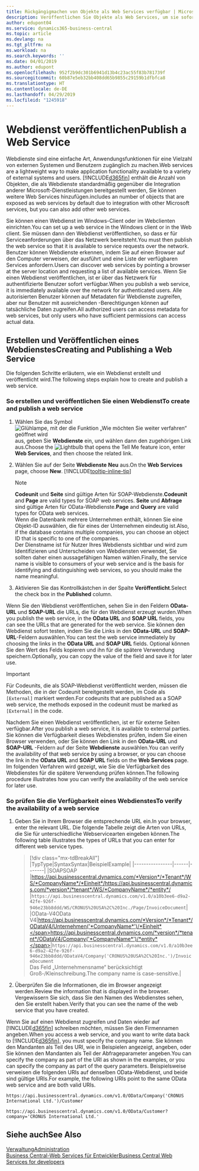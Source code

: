 ```yaml
---
title: Rückgängigmachen von Objekte als Web Services verfügbar | Microsoft Docs
description: Veröffentlichen Sie Objekte als Web Services, um sie sofort für Ihre Business Central-Lösung bereitzustellen.
author: edupont04
ms.service: dynamics365-business-central
ms.topic: article
ms.devlang: na
ms.tgt_pltfrm: na
ms.workload: na
ms.search.keywords: ''
ms.date: 04/01/2019
ms.author: edupont
ms.openlocfilehash: 952f2b9dc301b6941d13b4c23ac55f83b781739f
ms.sourcegitcommit: 60b87e5eb32bb408dd65b9855c29159b1dfbfca8
ms.translationtype: HT
ms.contentlocale: de-DE
ms.lasthandoff: 04/29/2019
ms.locfileid: "1245918"
---
```

# <a name="publish-a-web-service"></a><span data-ttu-id="638a0-103">Webdienst veröffentlichen</span><span class="sxs-lookup"><span data-stu-id="638a0-103">Publish a Web Service</span></span>

<span data-ttu-id="638a0-104">Webdienste sind eine einfache Art, Anwendungsfunktionen für eine Vielzahl von externen Systemen und Benutzern zugänglich zu machen.</span><span class="sxs-lookup"><span data-stu-id="638a0-104">Web services are a lightweight way to make application functionality available to a variety of external systems and users.</span></span> [!INCLUDE[d365fin](includes/d365fin_md.md)] <span data-ttu-id="638a0-105">enthält die Anzahl von Objekten, die als Webdienste standardmäßig gegenüber die Integration anderer Microsoft-Dienstleistungen bereitgestellt werden, Sie können weitere Web Services hinzufügen.</span><span class="sxs-lookup"><span data-stu-id="638a0-105">includes an number of objects that are exposed as web services by default due to integration with other Microsoft services, but you can also add other web services.</span></span>  

<span data-ttu-id="638a0-106">Sie können einen Webdienst im Windows-Client oder im Webclienten einrichten.</span><span class="sxs-lookup"><span data-stu-id="638a0-106">You can set up a web service in the Windows client or in the Web client.</span></span> <span data-ttu-id="638a0-107">Sie müssen dann den Webdienst veröffentlichen, so dass er für Serviceanforderungen über das Netzwerk bereitsteht.</span><span class="sxs-lookup"><span data-stu-id="638a0-107">You must then publish the web service so that it is available to service requests over the network.</span></span> <span data-ttu-id="638a0-108">Benutzer können Webdienste erkennen, indem Sie auf einen Browser auf den Computer verweisen, der ausführt und eine Liste der verfügbaren Services anfordern.</span><span class="sxs-lookup"><span data-stu-id="638a0-108">Users can discover web services by pointing a browser at the server location and requesting a list of available services.</span></span> <span data-ttu-id="638a0-109">Wenn Sie einen Webdienst veröffentlichen, ist er über das Netzwerk für authentifizierte Benutzer sofort verfügbar.</span><span class="sxs-lookup"><span data-stu-id="638a0-109">When you publish a web service, it is immediately available over the network for authenticated users.</span></span> <span data-ttu-id="638a0-110">Alle autorisierten Benutzer können auf Metadaten für Webdienste zugreifen, aber nur Benutzer mit ausreichenden -Berechtigungen können auf tatsächliche Daten zugreifen.</span><span class="sxs-lookup"><span data-stu-id="638a0-110">All authorized users can access metadata for web services, but only users who have sufficient permissions can access actual data.</span></span>

## <a name="creating-and-publishing-a-web-service"></a><span data-ttu-id="638a0-111">Erstellen und Veröffentlichen eines Webdienstes</span><span class="sxs-lookup"><span data-stu-id="638a0-111">Creating and Publishing a Web Service</span></span>  
<span data-ttu-id="638a0-112">Die folgenden Schritte erläutern, wie ein Webdienst erstellt und veröffentlicht wird.</span><span class="sxs-lookup"><span data-stu-id="638a0-112">The following steps explain how to create and publish a web service.</span></span>  

### <a name="to-create-and-publish-a-web-service"></a><span data-ttu-id="638a0-113">So erstellen und veröffentlichen Sie einen Webdienst</span><span class="sxs-lookup"><span data-stu-id="638a0-113">To create and publish a web service</span></span>  

1. <span data-ttu-id="638a0-114">Wählen Sie das Symbol ![Glühlampe, mit der die Funktion „Wie möchten Sie weiter verfahren“ geöffnet wird](media/ui-search/search_small.png "Wie möchten Sie weiter verfahren?") aus, geben Sie **Webdienste** ein, und wählen dann den zugehörigen Link aus.</span><span class="sxs-lookup"><span data-stu-id="638a0-114">Choose the ![Lightbulb that opens the Tell Me feature](media/ui-search/search_small.png "Tell me what you want to do") icon, enter **Web Services**, and then choose the related link.</span></span>  
2. <span data-ttu-id="638a0-115">Wählen Sie auf der Seite **Webdienste** **Neu** aus.</span><span class="sxs-lookup"><span data-stu-id="638a0-115">On the **Web Services** page, choose **New**.</span></span> [!INCLUDE[tooltip-inline-tip](includes/tooltip-inline-tip_md.md)]  

    > [!NOTE]  
    > <span data-ttu-id="638a0-116">**Codeunit** und **Seite** sind gültige Arten für SOAP-Webdienste.</span><span class="sxs-lookup"><span data-stu-id="638a0-116">**Codeunit** and **Page** are valid types for SOAP web services.</span></span> <span data-ttu-id="638a0-117">**Seite** und **Abfrage** sind gültige Arten für OData-Webdienste.</span><span class="sxs-lookup"><span data-stu-id="638a0-117">**Page** and **Query** are valid types for OData web services.</span></span>  
    > <span data-ttu-id="638a0-118">Wenn die Datenbank mehrere Unternehmen enthält, können Sie eine Objekt-ID auswählen, die für eines der Unternehmen eindeutig ist.</span><span class="sxs-lookup"><span data-stu-id="638a0-118">Also, if the database contains multiple companies, you can choose an object ID that is specific to one of the companies.</span></span>  
    > <span data-ttu-id="638a0-119">Der Dienstname ist für Nutzer Ihres Webdiensts sichtbar und wird zum Identifizieren und Unterscheiden von Webdiensten verwendet, Sie sollten daher einen aussagefähigen Namen wählen.</span><span class="sxs-lookup"><span data-stu-id="638a0-119">Finally, the service name is visible to consumers of your web service and is the basis for identifying and distinguishing web services, so you should make the name meaningful.</span></span>

3. <span data-ttu-id="638a0-120">Aktivieren Sie das Kontrollkästchen in der Spalte **Veröffentlicht**.</span><span class="sxs-lookup"><span data-stu-id="638a0-120">Select the check box in the **Published** column.</span></span>  

<span data-ttu-id="638a0-121">Wenn Sie den Webdienst veröffentlichen, sehen Sie in den Feldern **OData-URL** und **SOAP-URL** die URLs, die für den Webdienst erzeugt wurden.</span><span class="sxs-lookup"><span data-stu-id="638a0-121">When you publish the web service, in the **OData URL** and **SOAP URL** fields, you can see the URLs that are generated for the web service.</span></span> <span data-ttu-id="638a0-122">Sie können den Webdienst sofort testen, indem Sie die Links in den **OData-URL** und **SOAP-URL**-Feldern auswählen.</span><span class="sxs-lookup"><span data-stu-id="638a0-122">You can test the web service immediately by choosing the links in the **OData URL** and **SOAP URL** fields.</span></span> <span data-ttu-id="638a0-123">Optional können Sie den Wert des Felds kopieren und ihn für die spätere Verwendung speichern.</span><span class="sxs-lookup"><span data-stu-id="638a0-123">Optionally, you can copy the value of the field and save it for later use.</span></span>  

> [!IMPORTANT]
> <span data-ttu-id="638a0-124">Für Codeunits, die als SOAP-Webdienst veröffentlicht werden, müssen die Methoden, die in der Codeunit bereitgestellt werden, im Code als `[External]` markiert werden.</span><span class="sxs-lookup"><span data-stu-id="638a0-124">For codeunits that are published as a SOAP web service, the methods exposed in the codeunit must be marked as `[External]` in the code.</span></span>

<span data-ttu-id="638a0-125">Nachdem Sie einen Webdienst veröffentlichen, ist er für externe Seiten verfügbar.</span><span class="sxs-lookup"><span data-stu-id="638a0-125">After you publish a web service, it is available to external parties.</span></span> <span data-ttu-id="638a0-126">Sie können die Verfügbarkeit dieses Webdienstes prüfen, indem Sie einen Browser verwenden, oder Sie können den Link in den **OData-URL** und **SOAP-URL** -Feldern auf der Seite **Webdienste** auswählen.</span><span class="sxs-lookup"><span data-stu-id="638a0-126">You can verify the availability of that web service by using a browser, or you can choose the link in the **OData URL** and **SOAP URL** fields on the **Web Services** page.</span></span> <span data-ttu-id="638a0-127">Im folgenden Verfahren wird gezeigt, wie Sie die Verfügbarkeit des Webdienstes für die spätere Verwendung prüfen können.</span><span class="sxs-lookup"><span data-stu-id="638a0-127">The following procedure illustrates how you can verify the availability of the web service for later use.</span></span>  

### <a name="to-verify-the-availability-of-a-web-service"></a><span data-ttu-id="638a0-128">So prüfen Sie die Verfügbarkeit eines Webdienstes</span><span class="sxs-lookup"><span data-stu-id="638a0-128">To verify the availability of a web service</span></span>  

1. <span data-ttu-id="638a0-129">Geben Sie in Ihrem Browser die entsprechende URL ein.</span><span class="sxs-lookup"><span data-stu-id="638a0-129">In your browser, enter the relevant URL.</span></span> <span data-ttu-id="638a0-130">Die folgende Tabelle zeigt die Arten von URLs, die Sie für unterschiedliche Webservicearten eingeben können.</span><span class="sxs-lookup"><span data-stu-id="638a0-130">The following table illustrates the types of URLs that you can enter for different web service types.</span></span>  

    > [!div class="mx-tdBreakAll"]
    > |<span data-ttu-id="638a0-131">Typ</span><span class="sxs-lookup"><span data-stu-id="638a0-131">Type</span></span>|<span data-ttu-id="638a0-132">Syntax</span><span class="sxs-lookup"><span data-stu-id="638a0-132">Syntax</span></span>|<span data-ttu-id="638a0-133">Beispiel</span><span class="sxs-lookup"><span data-stu-id="638a0-133">Example</span></span>|
    > |----------------|------|-------|
    > |<span data-ttu-id="638a0-134">SOAP</span><span class="sxs-lookup"><span data-stu-id="638a0-134">SOAP</span></span> |<span data-ttu-id="638a0-135">https://api.businesscentral.dynamics.com/*Version*/*Tenant*/WS/*CompanyName*/*Einheit*/</span><span class="sxs-lookup"><span data-stu-id="638a0-135">https://api.businesscentral.dynamics.com/*version*/*tenant*/WS/*CompanyName*/*entity*/</span></span> |`https://api.businesscentral.dynamics.com/v1.0/a10b3ee6-d9a2-42fe-926f-946e23bb8ddd/WS/CRONUS%20USA%2C%20Inc./Page/InvoiceDocument`|
    > |<span data-ttu-id="638a0-136">OData-V4</span><span class="sxs-lookup"><span data-stu-id="638a0-136">OData V4</span></span>|<span data-ttu-id="638a0-137">https://api.businesscentral.dynamics.com/*Version*/*Tenant*/ODataV4/Unternehmen('*CompanyName*')/*Einheit*</span><span class="sxs-lookup"><span data-stu-id="638a0-137">https://api.businesscentral.dynamics.com/*version*/*tenant*/ODataV4/Company('*CompanyName*')/*entity*</span></span>|`https://api.businesscentral.dynamics.com/v1.0/a10b3ee6-d9a2-42fe-926f-946e23bb8ddd/ODataV4/Company('CRONUS%20USA%2C%20Inc.')/InvoiceDocument`<br/>    <span data-ttu-id="638a0-138">Das Feld „Unternehmensname“ berücksichtigt Groß-/Kleinschreibung.</span><span class="sxs-lookup"><span data-stu-id="638a0-138">The company name is case-sensitive.</span></span>|

2. <span data-ttu-id="638a0-139">Überprüfen Sie die Informationen, die im Browser angezeigt werden.</span><span class="sxs-lookup"><span data-stu-id="638a0-139">Review the information that is displayed in the browser.</span></span> <span data-ttu-id="638a0-140">Vergewissern Sie sich, dass Sie den Namen des Webdienstes sehen, den Sie erstellt haben.</span><span class="sxs-lookup"><span data-stu-id="638a0-140">Verify that you can see the name of the web service that you have created.</span></span>  

<span data-ttu-id="638a0-141">Wenn Sie auf einen Webdienst zugreifen und Daten wieder auf [!INCLUDE[d365fin](includes/d365fin_md.md)] schreiben möchten, müssen Sie den Firmennamen angeben.</span><span class="sxs-lookup"><span data-stu-id="638a0-141">When you access a web service, and you want to write data back to [!INCLUDE[d365fin](includes/d365fin_md.md)], you must specify the company name.</span></span> <span data-ttu-id="638a0-142">Sie können den Mandanten als Teil des URI, wie in Beispielen angezeigt, angeben, oder Sie können den Mandanten als Teil der Abfrageparameter angeben.</span><span class="sxs-lookup"><span data-stu-id="638a0-142">You can specify the company as part of the URI as shown in the examples, or you can specify the company as part of the query parameters.</span></span> <span data-ttu-id="638a0-143">Beispielsweise verweisen die folgenden URIs auf denselben OData-Webdienst, und beide sind gültige URIs.</span><span class="sxs-lookup"><span data-stu-id="638a0-143">For example, the following URIs point to the same OData web service and are both valid URIs.</span></span>  

```
https://api.businesscentral.dynamics.com/v1.0/OData/Company('CRONUS International Ltd.')/Customer  
```

```
https://api.businesscentral.dynamics.com/v1.0/OData/Customer?company='CRONUS International Ltd.'  
```

## <a name="see-also"></a><span data-ttu-id="638a0-144">Siehe auch</span><span class="sxs-lookup"><span data-stu-id="638a0-144">See Also</span></span>

[<span data-ttu-id="638a0-145">Verwaltung</span><span class="sxs-lookup"><span data-stu-id="638a0-145">Administration</span></span>](admin-setup-and-administration.md)  
[<span data-ttu-id="638a0-146">Business Central-Web Services für Entwickler</span><span class="sxs-lookup"><span data-stu-id="638a0-146">Business Central Web Services for developers</span></span>](/dynamics365/business-central/dev-itpro/webservices/web-services)  
